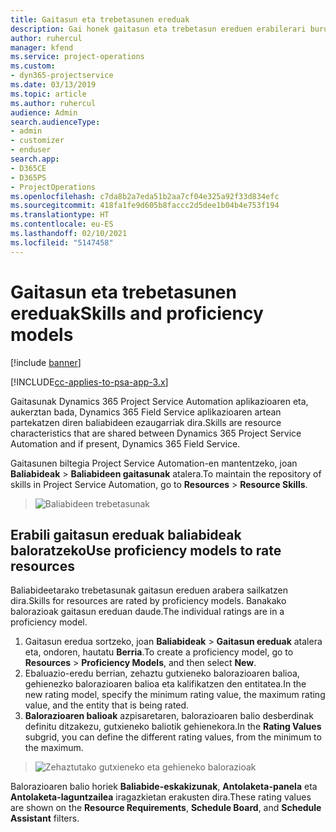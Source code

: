 ```yaml
---
title: Gaitasun eta trebetasunen ereduak
description: Gai honek gaitasun eta trebetasun ereduen erabilerari buruzko informazioa ematen du.
author: ruhercul
manager: kfend
ms.service: project-operations
ms.custom:
- dyn365-projectservice
ms.date: 03/13/2019
ms.topic: article
ms.author: ruhercul
audience: Admin
search.audienceType:
- admin
- customizer
- enduser
search.app:
- D365CE
- D365PS
- ProjectOperations
ms.openlocfilehash: c7da8b2a7eda51b2aa7cf04e325a92f33d834efc
ms.sourcegitcommit: 418fa1fe9d605b8faccc2d5dee1b04b4e753f194
ms.translationtype: HT
ms.contentlocale: eu-ES
ms.lasthandoff: 02/10/2021
ms.locfileid: "5147458"
---
```

# <a name="skills-and-proficiency-models"></a><span data-ttu-id="54e1f-103">Gaitasun eta trebetasunen ereduak</span><span class="sxs-lookup"><span data-stu-id="54e1f-103">Skills and proficiency models</span></span>

[!include [banner](../includes/psa-now-project-operations.md)]

[!INCLUDE[cc-applies-to-psa-app-3.x](../includes/cc-applies-to-psa-app-3x.md)]

<span data-ttu-id="54e1f-104">Gaitasunak Dynamics 365 Project Service Automation aplikazioaren eta, aukerztan bada, Dynamics 365 Field Service aplikazioaren artean partekatzen diren baliabideen ezaugarriak dira.</span><span class="sxs-lookup"><span data-stu-id="54e1f-104">Skills are resource characteristics that are shared between Dynamics 365 Project Service Automation and if present, Dynamics 365 Field Service.</span></span> 

<span data-ttu-id="54e1f-105">Gaitasunen biltegia Project Service Automation-en mantentzeko, joan **Baliabideak** \> **Baliabideen gaitasunak** atalera.</span><span class="sxs-lookup"><span data-stu-id="54e1f-105">To maintain the repository of skills in Project Service Automation, go to **Resources** \> **Resource Skills**.</span></span> 

> ![Baliabideen trebetasunak](media/Resource-Management-image84.png)

## <a name="use-proficiency-models-to-rate-resources"></a><span data-ttu-id="54e1f-107">Erabili gaitasun ereduak baliabideak baloratzeko</span><span class="sxs-lookup"><span data-stu-id="54e1f-107">Use proficiency models to rate resources</span></span>

<span data-ttu-id="54e1f-108">Baliabideetarako trebetasunak gaitasun ereduen arabera sailkatzen dira.</span><span class="sxs-lookup"><span data-stu-id="54e1f-108">Skills for resources are rated by proficiency models.</span></span> <span data-ttu-id="54e1f-109">Banakako balorazioak gaitasun ereduan daude.</span><span class="sxs-lookup"><span data-stu-id="54e1f-109">The individual ratings are in a proficiency model.</span></span> 

1. <span data-ttu-id="54e1f-110">Gaitasun eredua sortzeko, joan **Baliabideak** \> **Gaitasun ereduak** atalera eta, ondoren, hautatu **Berria**.</span><span class="sxs-lookup"><span data-stu-id="54e1f-110">To create a proficiency model, go to **Resources** \> **Proficiency Models**, and then select **New**.</span></span>
2. <span data-ttu-id="54e1f-111">Ebaluazio-eredu berrian, zehaztu gutxieneko balorazioaren balioa, gehienezko balorazioaren balioa eta kalifikatzen den entitatea.</span><span class="sxs-lookup"><span data-stu-id="54e1f-111">In the new rating model, specify the minimum rating value, the maximum rating value, and the entity that is being rated.</span></span>
3. <span data-ttu-id="54e1f-112">**Balorazioaren balioak** azpisaretaren, balorazioaren balio desberdinak definitu ditzakezu, gutxieneko baliotik gehienekora.</span><span class="sxs-lookup"><span data-stu-id="54e1f-112">In the **Rating Values** subgrid, you can define the different rating values, from the minimum to the maximum.</span></span>

> ![Zehaztutako gutxieneko eta gehieneko balorazioak](media/Resource-Management-image85.png)

<span data-ttu-id="54e1f-114">Balorazioaren balio horiek **Baliabide-eskakizunak**, **Antolaketa-panela** eta **Antolaketa-laguntzailea** iragazkietan erakusten dira.</span><span class="sxs-lookup"><span data-stu-id="54e1f-114">These rating values are shown on the **Resource Requirements**, **Schedule Board**, and **Schedule Assistant** filters.</span></span>
